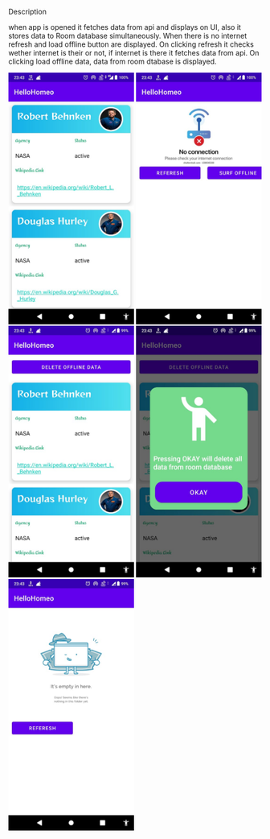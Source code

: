 Description

when app is opened it fetches data from api and displays on UI, also it stores data to Room database simultaneously. When there is no internet refresh and load offline button are displayed. On clicking refresh it checks wether internet is their or not, if internet is there it fetches data from api. On clicking load offline data, data from room dtabase is displayed.

<img src="HelloHomeoImages/image1.jpeg" width = "250">
<img src="HelloHomeoImages/image2.jpeg" width = "250">
<img src="HelloHomeoImages/image3.jpeg" width = "250">
<img src="HelloHomeoImages/image4.jpeg" width = "250">
<img src="HelloHomeoImages/image5.jpeg" width = "250">



